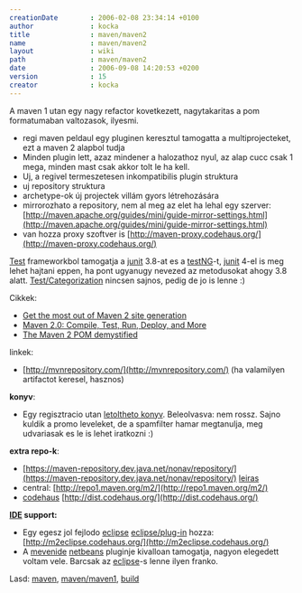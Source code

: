 ```yaml
---
creationDate        : 2006-02-08 23:34:14 +0100 
author              : kocka 
title               : maven/maven2 
name                : maven/maven2 
layout              : wiki 
path                : maven/maven2 
date                : 2006-09-08 14:20:53 +0200 
version             : 15 
creator             : kocka 
---
```

A maven 1 utan egy nagy refactor kovetkezett, nagytakaritas a pom formatumaban valtozasok, ilyesmi.

*   regi maven peldaul egy pluginen keresztul tamogatta a multiprojecteket, ezt a maven 2 alapbol tudja
*   Minden plugin lett, azaz mindener a halozathoz nyul, az alap cucc csak 1 mega, minden mast csak akkor tolt le ha kell.
*   Uj, a regivel termeszetesen inkompatibilis plugin struktura
*   uj repository struktura
*   archetype-ok új projectek villám gyors létrehozására
*   mirrorozhato a repository, nem al meg az elet ha lehal egy szerver: [http://maven.apache.org/guides/mini/guide-mirror-settings.html](http://maven.apache.org/guides/mini/guide-mirror-settings.html)
*   van hozza proxy szoftver is [http://maven-proxy.codehaus.org/](http://maven-proxy.codehaus.org/)

[Test](../test.html) frameworkbol tamogatja a [junit](../junit.html) 3.8-at es a [testNG](../testng.html)-t, [junit](../junit.html) 4-el is meg lehet hajtani eppen, ha pont ugyanugy nevezed az metodusokat ahogy 3.8 alatt. [Test/Categorization](../Test/Categorization.html) nincsen sajnos, pedig de jo is lenne :)

Cikkek:

*   [Get the most out of Maven 2 site generation](http://www.javaworld.com/javaworld/jw-02-2006/jw-0227-maven_p.html)
*   [Maven 2.0: Compile, Test, Run, Deploy, and More](http://www.onjava.com/lpt/a/6528)
*   [The Maven 2 POM demystified](http://www.javaworld.com/javaworld/jw-05-2006/jw-0529-maven.html)

linkek:

*   [http://mvnrepository.com/](http://mvnrepository.com/) (ha valamilyen artifactot keresel, hasznos)

__konyv__:

*   Egy regisztracio utan [letoltheto konyv](http://www.mergere.com/m2book_download.jsp). Beleolvasva: nem rossz. Sajno kuldik a promo leveleket, de a spamfilter hamar megtanulja, meg udvariasak es le is lehet iratkozni :)

__extra repo-k__:

*   [https://maven-repository.dev.java.net/nonav/repository/](https://maven-repository.dev.java.net/nonav/repository/) [leiras](https://maven-repository.dev.java.net/nonav/)
*   central: [http://repo1.maven.org/m2/](http://repo1.maven.org/m2/)
*   [codehaus](../codehaus.html) [http://dist.codehaus.org/](http://dist.codehaus.org/)

__[IDE](../IDE.html) support:__

*   Egy egesz jol fejlodo [eclipse](../Eclipse.html) [eclipse/plug-in](../Eclipse/Plug-in.html) hozza:[http://m2eclipse.codehaus.org/](http://m2eclipse.codehaus.org/)
*   A [mevenide](../mevenide.html) [netbeans](../Netbeans.html) pluginje kivalloan tamogatja, nagyon elegedett voltam vele. Barcsak az [eclipse](../Eclipse.html)-s lenne ilyen franko.

Lasd: [maven](../maven.html), [maven/maven1](../maven/maven1.html), [build](../build.html)
